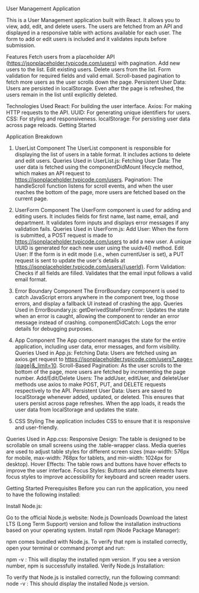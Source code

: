 User Management Application

This is a User Management application built with React. It allows you to view, add, edit, and delete users. The users are fetched from an API and displayed in a responsive table with actions available for each user. The form to add or edit users is included and it validates inputs before submission.

Features
Fetch users from a placeholder API (https://jsonplaceholder.typicode.com/users) with pagination.
Add new users to the list.
Edit existing users.
Delete users from the list.
Form validation for required fields and valid email.
Scroll-based pagination to fetch more users as the user scrolls down the page.
Persistent User Data: Users are persisted in localStorage. Even after the page is refreshed, the users remain in the list until explicitly deleted.

Technologies Used
React: For building the user interface.
Axios: For making HTTP requests to the API.
UUID: For generating unique identifiers for users.
CSS: For styling and responsiveness.
localStorage: For persisting user data across page reloads.
Getting Started

Application Breakdown
1. UserList Component
The UserList component is responsible for displaying the list of users in a table format. It includes actions to delete and edit users.
Queries Used in UserList.js:
Fetching User Data: The user data is fetched using the componentDidMount lifecycle method, which makes an API request to https://jsonplaceholder.typicode.com/users.
Pagination: The handleScroll function listens for scroll events, and when the user reaches the bottom of the page, more users are fetched based on the current page.


2. UserForm Component
The UserForm component is used for adding and editing users. It includes fields for first name, last name, email, and department. It validates form inputs and displays error messages if any validation fails.
Queries Used in UserForm.js:
Add User: When the form is submitted, a POST request is made to https://jsonplaceholder.typicode.com/users to add a new user. A unique UUID is generated for each new user using the uuidv4() method.
Edit User: If the form is in edit mode (i.e., when currentUser is set), a PUT request is sent to update the user's details at https://jsonplaceholder.typicode.com/users/{userId}.
Form Validation: Checks if all fields are filled. Validates that the email input follows a valid email format.

3. Error Boundary Component
The ErrorBoundary component is used to catch JavaScript errors anywhere in the component tree, log those errors, and display a fallback UI instead of crashing the app.
Queries Used in ErrorBoundary.js:
getDerivedStateFromError: Updates the state when an error is caught, allowing the component to render an error message instead of crashing.
componentDidCatch: Logs the error details for debugging purposes.

4. App Component
The App component manages the state for the entire application, including user data, error messages, and form visibility.
Queries Used in App.js:
Fetching Data: Users are fetched using an axios.get request to https://jsonplaceholder.typicode.com/users?_page={page}&_limit=10.
Scroll-Based Pagination: As the user scrolls to the bottom of the page, more users are fetched by incrementing the page number.
Add/Edit/Delete Users: The addUser, editUser, and deleteUser methods use axios to make POST, PUT, and DELETE requests respectively to the API.
Persistent User Data: Users are saved to localStorage whenever added, updated, or deleted. This ensures that users persist across page refreshes. When the app loads, it reads the user data from localStorage and updates the state.

5. CSS Styling
The application includes CSS to ensure that it is responsive and user-friendly.

Queries Used in App.css:
Responsive Design: The table is designed to be scrollable on small screens using the .table-wrapper class. Media queries are used to adjust table styles for different screen sizes (max-width: 576px for mobile, max-width: 768px for tablets, and min-width: 1024px for desktop).
Hover Effects: The table rows and buttons have hover effects to improve the user interface.
Focus Styles: Buttons and table elements have focus styles to improve accessibility for keyboard and screen reader users.


Getting Started
Prerequisites
Before you can run the application, you need to have the following installed:

Install Node.js:

Go to the official Node.js website: Node.js Downloads
Download the latest LTS (Long Term Support) version and follow the installation instructions based on your operating system.
Install npm (Node Package Manager):

npm comes bundled with Node.js. To verify that npm is installed correctly, open your terminal or command prompt and run:

npm -v : This will display the installed npm version. If you see a version number, npm is successfully installed.
Verify Node.js Installation:

To verify that Node.js is installed correctly, run the following command:
node -v : This should display the installed Node.js version.

